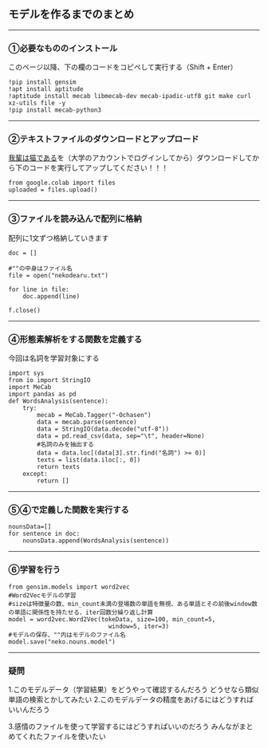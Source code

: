 ## モデルを作るまでのまとめ


---
### ①必要なもののインストール

このページ以降、下の欄のコードをコピペして実行する（Shift + Enter）
```
!pip install gensim
!apt install aptitude
!aptitude install mecab libmecab-dev mecab-ipadic-utf8 git make curl xz-utils file -y
!pip install mecab-python3
```

---
### ②テキストファイルのダウンロードとアップロード

[我輩は猫である](https://drive.google.com/drive/folders/1ckgg3mUbs7WkBbEbm53GIgClRGjEdspH?usp=sharing)を（大学のアカウントでログインしてから）ダウンロードしてから下のコードを実行してアップしてください！！！

```
from google.colab import files
uploaded = files.upload()
```

---
### ③ファイルを読み込んで配列に格納

配列に1文ずつ格納していきます

```
doc = []

#""の中身はファイル名
file = open("nekodearu.txt")

for line in file:
    doc.append(line)

f.close()
```

---
### ④形態素解析をする関数を定義する

今回は名詞を学習対象にする

```
import sys
from io import StringIO
import MeCab
import pandas as pd
def WordsAnalysis(sentence):
    try:
        mecab = MeCab.Tagger("-Ochasen")
        data = mecab.parse(sentence)
        data = StringIO(data.decode("utf-8"))
        data = pd.read_csv(data, sep="\t", header=None)       
        #名詞のみを抽出する
        data = data.loc[(data[3].str.find("名詞") >= 0)]
        texts = list(data.iloc[:, 0])
        return texts
    except:
        return []

```

---
### ⑤④で定義した関数を実行する

```
nounsData=[]
for sentence in doc:
    nounsData.append(WordsAnalysis(sentence))
```

---
### ⑥学習を行う

```
from gensim.models import word2vec
#Word2Vecモデルの学習
#sizeは特徴量の数、min_count未満の登場数の単語を無視、ある単語とその前後window数の単語に関係性を持たせる、iter回数分繰り返し計算
model = word2vec.Word2Vec(tokeData, size=100, min_count=5,
                            window=5, iter=3)
#モデルの保存、""内はモデルのファイル名
model.save("neko.nouns.model")
```

---
### 疑問
1.このモデルデータ（学習結果）をどうやって確認するんだろう
  どうせなら類似単語の検索とかしてみたい
2.このモデルデータの精度をあげるにはどうすればいいんだろう

3.感情のファイルを使って学習するにはどうすればいいのだろう
  みんながまとめてくれたファイルを使いたい

